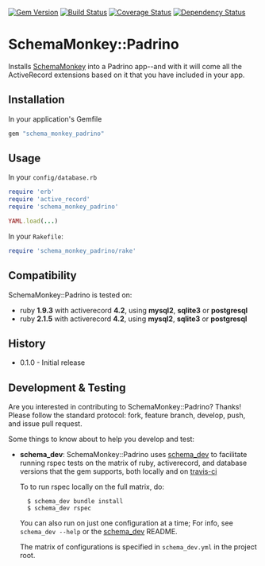 [![Gem Version](https://badge.fury.io/rb/schema_monkey_padrino.svg)](http://badge.fury.io/rb/schema_monkey_padrino)
[![Build Status](https://secure.travis-ci.org/SchemaPlus/schema_monkey_padrino.svg)](http://travis-ci.org/SchemaPlus/schema_monkey_padrino)
[![Coverage Status](https://img.shields.io/coveralls/SchemaPlus/schema_monkey_padrino.svg)](https://coveralls.io/r/SchemaPlus/schema_monkey_padrino)
[![Dependency Status](https://gemnasium.com/lomba/schema_monkey_padrino.svg)](https://gemnasium.com/SchemaPlus/schema_monkey_padrino)

# SchemaMonkey::Padrino

Installs [SchemaMonkey](https://github.com/SchemaPlus/schema_monkey) into a Padrino app--and with it will come all the ActiveRecord extensions based on it that you have included in your app.

## Installation

In your application's Gemfile

```ruby
gem "schema_monkey_padrino"
```

## Usage

In your `config/database.rb`

```ruby
require 'erb'
require 'active_record'
require 'schema_monkey_padrino'

YAML.load(...)
```

In your `Rakefile`:

```ruby
require 'schema_monkey_padrino/rake'
```

## Compatibility



SchemaMonkey::Padrino is tested on:

<!-- SCHEMA_DEV: MATRIX - begin -->
<!-- These lines are auto-generated by schema_dev based on schema_dev.yml -->
* ruby **1.9.3** with activerecord **4.2**, using **mysql2**, **sqlite3** or **postgresql**
* ruby **2.1.5** with activerecord **4.2**, using **mysql2**, **sqlite3** or **postgresql**

<!-- SCHEMA_DEV: MATRIX - end -->


## History

* 0.1.0 - Initial release

## Development & Testing

Are you interested in contributing to SchemaMonkey::Padrino?  Thanks!  Please follow the standard protocol: fork, feature branch, develop, push, and issue pull request.

Some things to know about to help you develop and test:

* **schema_dev**:  SchemaMonkey::Padrino uses [schema_dev](https://github.com/SchemaPlus/schema_dev) to
  facilitate running rspec tests on the matrix of ruby, activerecord, and database
  versions that the gem supports, both locally and on
  [travis-ci](http://travis-ci.org/SchemaPlus/schema_monkey_padrino)

  To to run rspec locally on the full matrix, do:

        $ schema_dev bundle install
        $ schema_dev rspec

  You can also run on just one configuration at a time;  For info, see `schema_dev --help` or the [schema_dev](https://github.com/SchemaPlus/schema_dev) README.

  The matrix of configurations is specified in `schema_dev.yml` in
  the project root.

